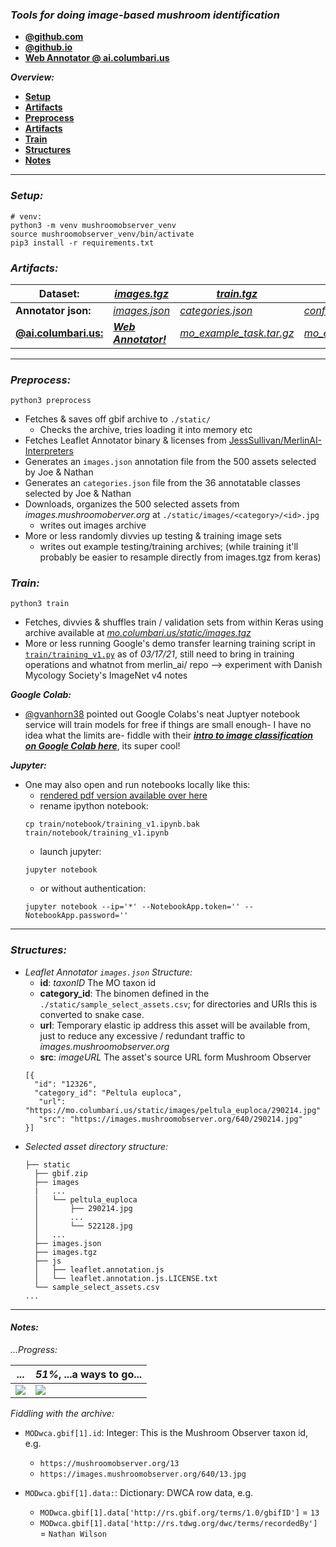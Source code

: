 ### *Tools for doing image-based mushroom identification*
- [**@github.com**](https://github.com/Jesssullivan/image-identifer) <br>
- [**@github.io**](https://jesssullivan.github.io/image-identifer/) <br>
- [**Web Annotator @ ai.columbari.us**](https://ai.columbari.us/annotator/photo) <br>


***Overview:***
- [**Setup**](#setup) <br>
- [**Artifacts**](#artifacts) <br>
- [**Preprocess**](#preprocess) <br>
- [**Artifacts**](#artifacts) <br>
- [**Train**](#train) <br>
- [**Structures**](#structures) <br>
- [**Notes**](#notes) <br>



- - -


<h4 id="setup"> </h4>     



### *Setup:*
```
# venv:
python3 -m venv mushroomobserver_venv
source mushroomobserver_venv/bin/activate
pip3 install -r requirements.txt
```


<h4 id="artifacts"> </h4>


### *Artifacts:*

|**Dataset:**|[*images.tgz*](https://mo.columbari.us/static/images.tgz)|[*train.tgz*](https://mo.columbari.us/static/train.tgz)|[*test.tgz*](https://mo.columbari.us/static/test.tgz)|
|---|---|---|---|
|**Annotator json:**|[*images.json*](https://mo.columbari.us/static/images.json)|[*categories.json*](https://mo.columbari.us/static/categories.json)|[*config.json*](https://mo.columbari.us/static/config.json)|
|[**@ai.columbari.us:**](https://ai.columbari.us/classify/server)|[***Web Annotator!***](https://ai.columbari.us/annotator/photo)|[*mo_example_task.tar.gz*](http://mo.columbari.us/static/mo_example_task.tar.gz)|[*mo_example_task.zip*](http://mo.columbari.us/static/mo_example_task.zip)|


- - -


<h4 id="preprocess"> </h4>


### *Preprocess:*

```
python3 preprocess
```

- Fetches & saves off gbif archive to `./static/`
  - Checks the archive, tries loading it into memory etc
- Fetches Leaflet Annotator binary & licenses from [JessSullivan/MerlinAI-Interpreters](https://github.com/Jesssullivan/MerlinAI-Interpreters)
- Generates an `images.json` annotation file from the 500 assets selected by Joe & Nathan
- Generates an `categories.json` file from the 36 annotatable classes selected by Joe & Nathan
- Downloads, organizes the 500 selected assets from *images.mushroomoberver.org* at `./static/images/<category>/<id>.jpg`
  - writes out images archive
- More or less randomly divvies up testing & training image sets
  - writes out example testing/training archives; (while training it'll probably be easier to resample directly from images.tgz from keras)



### *Train:*

```
python3 train
```

- Fetches, divvies & shuffles train / validation sets from within Keras using archive available at [*mo.columbari.us/static/images.tgz*](https://mo.columbari.us/static/images.tgz)
- More or less running Google's demo transfer learning training script in [`train/training_v1.py`](train/training_v1.py) as of *03/17/21*, still need to bring in training operations and whatnot from merlin_ai/ repo --> experiment with Danish Mycology Society's ImageNet v4 notes


***Google Colab:***

- [@gvanhorn38](https://github.com/gvanhorn38/) pointed out Google Colabs's neat Juptyer notebook service will train models for free if things are small enough- I have no idea what the limits are- fiddle with their [***intro to image classification on Google Colab here***](https://colab.research.google.com/github/tensorflow/docs/blob/master/site/en/tutorials/images/classification.ipynb), its super cool!


***Jupyter:***

- One may also open and run notebooks locally like this:
  - [rendered pdf version available over here](train/notebook/training_v1.pdf)
  - rename ipython notebook:
  ```
  cp train/notebook/training_v1.ipynb.bak train/notebook/training_v1.ipynb
  ```
  - launch jupyter:
  ```
  jupyter notebook
  ```
  - or without authentication:
  ```
  jupyter notebook --ip='*' --NotebookApp.token='' --NotebookApp.password=''
  ```


- - -


<h4 id="structures"> </h4>


### *Structures:*


- *Leaflet Annotator `images.json` Structure:*
  - **id**: *taxonID* The MO taxon id
  - **category_id**: The binomen defined in the `./static/sample_select_assets.csv`; for directories and URIs this is converted to snake case.
  - **url**: Temporary elastic ip address this asset will be available from, just to reduce any excessive / redundant traffic to *images.mushroomobserver.org*
  - **src**: *imageURL* The asset's source URL form  Mushroom Observer
  ```
  [{
    "id": "12326",
    "category_id": "Peltula euploca",
     "url": "https://mo.columbari.us/static/images/peltula_euploca/290214.jpg"
     "src": "https://images.mushroomobserver.org/640/290214.jpg"
  }]
  ```
- *Selected asset directory structure:*
  ```
  ├── static
    ├── gbif.zip
    ├── images
    |   ...
    │   └── peltula_euploca
    │       ├── 290214.jpg
    │       ...
    │       └── 522128.jpg
    │   ...
    ├── images.json
    ├── images.tgz
    ├── js
    │   ├── leaflet.annotation.js
    │   └── leaflet.annotation.js.LICENSE.txt
    └── sample_select_assets.csv
  ...
  ```



- - -


<h4 id="notes"> </h4>


#### *Notes:*


*...Progress:*  <br/>


| ... | *51%*, ...a ways to go... |
|---|---|
| ![](https://www.transscendsurvival.org/wp-content/uploads/2021/03/f1-281x300.png) | ![](https://www.transscendsurvival.org/wp-content/uploads/2021/03/f2-300x151.png) |


*Fiddling with the archive:*
- `MODwca.gbif[1].id`: Integer:  This is the Mushroom Observer taxon id, e.g.
  - `https://mushroomobserver.org/13`
  - `https://images.mushroomobserver.org/640/13.jpg`

- `MODwca.gbif[1].data:`: Dictionary: DWCA row data, e.g.
  - `MODwca.gbif[1].data['http://rs.gbif.org/terms/1.0/gbifID']` = `13`
  - `MODwca.gbif[1].data['http://rs.tdwg.org/dwc/terms/recordedBy']` = `Nathan Wilson`
